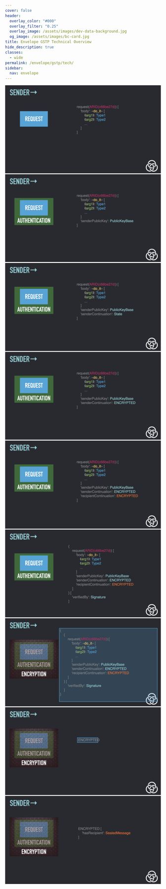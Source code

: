 ```yaml
---
cover: false
header:
  overlay_color: "#000"
  overlay_filter: "0.25"
  overlay_image: /assets/images/dev-data-background.jpg
  og_image: /assets/images/bc-card.jpg
title: Envelope GSTP Technical Overview
hide_description: true
classes:
  - wide
permalink: /envelope/gstp/tech/
sidebar:
  nav: envelope
---
```


![](/assets/images/gstp-ex-1.jpeg)
![](/assets/images/gstp-ex-2.jpeg)
![](/assets/images/gstp-ex-3.jpeg)
![](/assets/images/gstp-ex-4.jpeg)
![](/assets/images/gstp-ex-5.jpeg)
![](/assets/images/gstp-ex-6.jpeg)
![](/assets/images/gstp-ex-7.jpeg)
![](/assets/images/gstp-ex-8.jpeg)
![](/assets/images/gstp-ex-9.jpeg)
